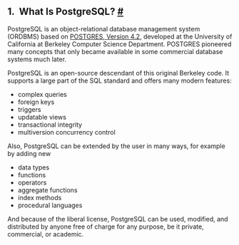 ## 1.  What Is PostgreSQL? [#](#INTRO-WHATIS)

PostgreSQL is an object-relational database management system (ORDBMS) based on [POSTGRES, Version 4.2](https://dsf.berkeley.edu/postgres.html), developed at the University of California at Berkeley Computer Science Department. POSTGRES pioneered many concepts that only became available in some commercial database systems much later.

PostgreSQL is an open-source descendant of this original Berkeley code. It supports a large part of the SQL standard and offers many modern features:

* complex queries
* foreign keys
* triggers
* updatable views
* transactional integrity
* multiversion concurrency control

Also, PostgreSQL can be extended by the user in many ways, for example by adding new

* data types
* functions
* operators
* aggregate functions
* index methods
* procedural languages

And because of the liberal license, PostgreSQL can be used, modified, and distributed by anyone free of charge for any purpose, be it private, commercial, or academic.